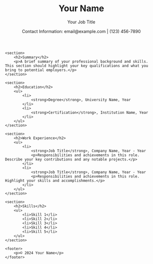 <!DOCTYPE html>
<html lang="en">

<head>
    <meta charset="UTF-8">
    <meta name="viewport" content="width=device-width, initial-scale=1.0">
    <title>Your Name - Resume</title>
</head>

<body>
    <header>
        <h1>Your Name</h1>
        <p>Your Job Title</p>
        <p>Contact Information: email@example.com | (123) 456-7890</p>
    </header>

    <section>
        <h2>Summary</h2>
        <p>A brief summary of your professional background and skills. This section should highlight your key qualifications and what you bring to potential employers.</p>
    </section>

    <section>
        <h2>Education</h2>
        <ul>
            <li>
                <strong>Degree</strong>, University Name, Year
            </li>
            <li>
                <strong>Certification</strong>, Institution Name, Year
            </li>
        </ul>
    </section>

    <section>
        <h2>Work Experience</h2>
        <ul>
            <li>
                <strong>Job Title</strong>, Company Name, Year - Year
                <p>Responsibilities and achievements in this role. Describe your key contributions and any notable projects.</p>
            </li>
            <li>
                <strong>Job Title</strong>, Company Name, Year - Year
                <p>Responsibilities and achievements in this role. Highlight your skills and accomplishments.</p>
            </li>
        </ul>
    </section>

    <section>
        <h2>Skills</h2>
        <ul>
            <li>Skill 1</li>
            <li>Skill 2</li>
            <li>Skill 3</li>
            <li>Skill 4</li>
            <li>Skill 5</li>
        </ul>
    </section>

    <footer>
        <p>© 2024 Your Name</p>
    </footer>
</body>

</html>
